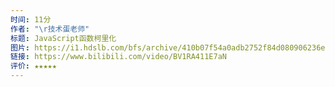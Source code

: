 ```yaml
---
时间: 11分
作者: "\r技术蛋老师"
标题: JavaScript函数柯里化
图片: https://i1.hdslb.com/bfs/archive/410b07f54a0adb2752f84d080906236e18bb367d.jpg@480w_300h_1c_!web-space-channel-video.webp
链接: https://www.bilibili.com/video/BV1RA411E7aN
评价: ★★★★★
---
```

